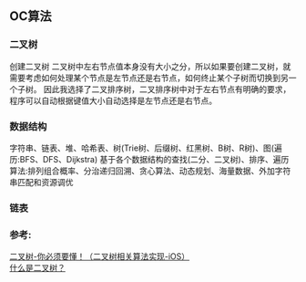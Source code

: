 ##  OC算法
### 二叉树

创建二叉树
二叉树中左右节点值本身没有大小之分，所以如果要创建二叉树，就需要考虑如何处理某个节点是左节点还是右节点，如何终止某个子树而切换到另一个子树。 因此我选择了二叉排序树，二叉排序树中对于左右节点有明确的要求，程序可以自动根据键值大小自动选择是左节点还是右节点。



### 数据结构
字符串、链表、堆、哈希表、树(Trie树、后缀树、红黑树、B树、R树)、图(遍历:BFS、DFS、Dijkstra)
基于各个数据结构的查找(二分、二叉树)、排序、遍历
算法:排列组合概率、分治递归回溯、贪心算法、动态规划、海量数据、外加字符串匹配和资源调优


### 链表




### 参考:
[二叉树-你必须要懂！（二叉树相关算法实现-iOS）](http://www.cnblogs.com/manji/p/4903990.html#3347022)    
[什么是二叉树？](https://www.cnblogs.com/menchao/p/5266286.html)  


